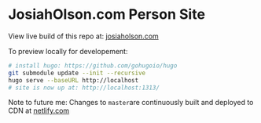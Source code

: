 # JosiahOlson.com Person Site

View live build of this repo at: [josiaholson.com](https://josiaholson.com/)

To preview locally for developement:

```bash
# install hugo: https://github.com/gohugoio/hugo
git submodule update --init --recursive
hugo serve --baseURL http://localhost
# site is now up at: http://localhost:1313/
```


Note to future me:
Changes to `master`are continuously built and deployed to CDN at [netlify.com](https://app.netlify.com/sites/sad-ptolemy-a395bd/overview)
